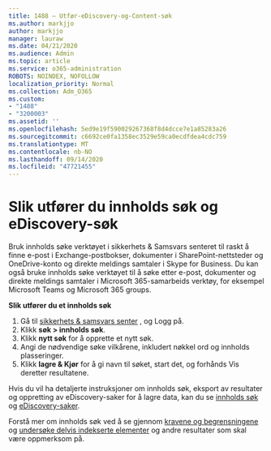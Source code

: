 ```yaml
---
title: 1488 – Utfør-eDiscovery-og-Content-søk
ms.author: markjjo
author: markjjo
manager: lauraw
ms.date: 04/21/2020
ms.audience: Admin
ms.topic: article
ms.service: o365-administration
ROBOTS: NOINDEX, NOFOLLOW
localization_priority: Normal
ms.collection: Adm_O365
ms.custom:
- "1488"
- "3200003"
ms.assetid: ''
ms.openlocfilehash: 5ed9e19f590029267368f8d4dcce7e1a85283a26
ms.sourcegitcommit: c6692ce0fa1358ec3529e59ca0ecdfdea4cdc759
ms.translationtype: MT
ms.contentlocale: nb-NO
ms.lasthandoff: 09/14/2020
ms.locfileid: "47721455"
---
```

# <a name="how-to-perform-content-searches-and-ediscovery-searches"></a>Slik utfører du innholds søk og eDiscovery-søk

Bruk innholds søke verktøyet i sikkerhets & Samsvars senteret til raskt å finne e-post i Exchange-postbokser, dokumenter i SharePoint-nettsteder og OneDrive-konto og direkte meldings samtaler i Skype for Business. Du kan også bruke innholds søke verktøyet til å søke etter e-post, dokumenter og direkte meldings samtaler i Microsoft 365-samarbeids verktøy, for eksempel Microsoft Teams og Microsoft 365 groups.

**Slik utfører du et innholds søk**

1. Gå til [sikkerhets & samsvars senter](https://protection.office.com) , og Logg på.
2. Klikk **søk > innholds søk**.
3. Klikk **nytt søk** for å opprette et nytt søk.
4. Angi de nødvendige søke vilkårene, inkludert nøkkel ord og innholds plasseringer.  
5. Klikk **lagre & Kjør** for å gi navn til søket, start det, og forhånds Vis deretter resultatene.

Hvis du vil ha detaljerte instruksjoner om innholds søk, eksport av resultater og oppretting av eDiscovery-saker for å lagre data, kan du se [innholds søk](https://docs.microsoft.com/microsoft-365/compliance/content-search) og [eDiscovery-saker](https://docs.microsoft.com/microsoft-365/compliance/ediscovery-cases).

Forstå mer om innholds søk ved å se gjennom [kravene og begrensningene](https://docs.microsoft.com/microsoft-365/compliance/limits-for-content-search) og  [undersøke delvis indekserte elementer](https://docs.microsoft.com/microsoft-365/compliance/investigating-partially-indexed-items-in-ediscovery) og andre resultater som skal være oppmerksom på.